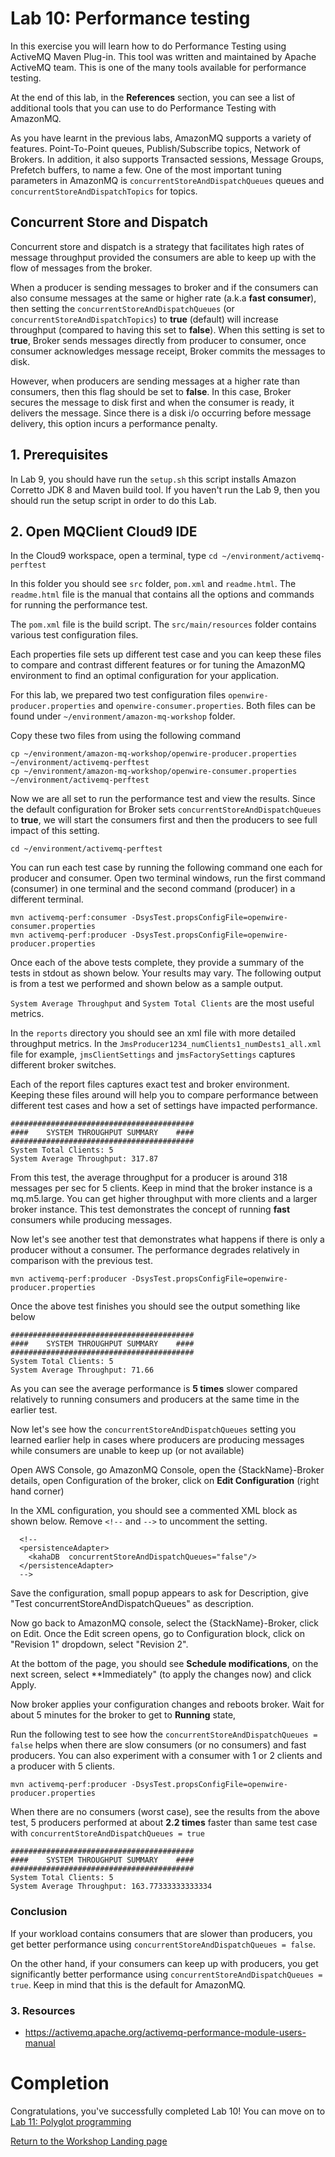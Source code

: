 # Lab 10: Performance testing

In this exercise you will learn how to do Performance Testing using ActiveMQ Maven Plug-in. This tool was written and maintained by Apache ActiveMQ team. This is one of the many tools available for performance testing. 

At the end of this lab, in the **References** section, you can see a list of additional tools that you can use to do Performance Testing with AmazonMQ.

As you have learnt in the previous labs, AmazonMQ supports a variety of features. Point-To-Point queues, Publish/Subscribe topics, Network of Brokers. In addition, it also supports Transacted sessions, Message Groups, Prefetch buffers, to name a few. One of the most important tuning parameters in AmazonMQ is ```concurrentStoreAndDispatchQueues``` queues and ```concurrentStoreAndDispatchTopics``` for topics.

## Concurrent Store and Dispatch

Concurrent store and dispatch is a strategy that facilitates high rates of message throughput provided the consumers are able to keep up with the flow of messages from the broker. 

When a producer is sending messages to broker and if the consumers can also consume messages at the same or higher rate (a.k.a **fast consumer**), then setting the ```concurrentStoreAndDispatchQueues``` (or ```concurrentStoreAndDispatchTopics```) to **true**  (default) will increase throughput (compared to having this set to **false**). When this setting is set to **true**, Broker sends messages directly from producer to consumer, once consumer acknowledges message receipt, Broker commits the messages to disk.

However, when producers are sending messages at a higher rate than consumers, then this flag should be set to **false**. In this case, Broker secures the message to disk first and when the consumer is ready, it delivers the message. Since there is a disk i/o occurring before message delivery, this option incurs a performance penalty.

## 1. Prerequisites

In Lab 9, you should have run the ```setup.sh``` this script installs Amazon Corretto JDK 8 and Maven build tool. If you haven't run the Lab 9, then you should run the setup script in order to do this Lab.

## 2. Open MQClient Cloud9 IDE

In the Cloud9 workspace, open a terminal, type ```cd ~/environment/activemq-perftest```

In this folder you should see ```src``` folder, ```pom.xml``` and ```readme.html```. The ```readme.html``` file is the manual that contains all the options and commands for running the performance test. 

The ```pom.xml``` file is the build script. The ```src/main/resources``` folder contains various test configuration files.

Each properties file sets up different test case and you can keep these files to compare and contrast different features or for tuning the AmazonMQ environment to find an optimal configuration for your application.

For this lab, we prepared two test configuration files ```openwire-producer.properties``` and ```openwire-consumer.properties```. Both files can be found under ```~/environment/amazon-mq-workshop``` folder.

Copy these two files from using the following command

```
cp ~/environment/amazon-mq-workshop/openwire-producer.properties ~/environment/activemq-perftest
cp ~/environment/amazon-mq-workshop/openwire-consumer.properties ~/environment/activemq-perftest
```

Now we are all set to run the performance test and view the results. Since the default configuration for Broker sets ```concurrentStoreAndDispatchQueues``` to **true**, we will start the consumers first and then the producers to see full impact of this setting.

```
cd ~/environment/activemq-perftest
```
You can run each test case by running the following command one each for producer and consumer. Open two terminal windows, run the first command (consumer) in one terminal and the second command (producer) in a different terminal.

```
mvn activemq-perf:consumer -DsysTest.propsConfigFile=openwire-consumer.properties 
mvn activemq-perf:producer -DsysTest.propsConfigFile=openwire-producer.properties 
```
Once each of the above tests complete, they provide a summary of the tests in stdout as shown below. Your results may vary. The following output is from a test we performed and shown below as a sample output.

```System Average Throughput``` and ```System Total Clients``` are the most useful metrics.

In the ```reports``` directory you should see an xml file with more detailed throughput metrics. In the ```JmsProducer1234_numClients1_numDests1_all.xml``` file for example, ```jmsClientSettings``` and ```jmsFactorySettings``` captures different broker switches.

Each of the report files captures exact test and broker environment. Keeping these files around will help you to compare performance between different test cases and how a set of settings have impacted performance.


```
#########################################
####    SYSTEM THROUGHPUT SUMMARY    ####
#########################################
System Total Clients: 5
System Average Throughput: 317.87
```

From this test, the average throughput for a producer is around 318 messages per sec for 5 clients. Keep in mind that the broker instance is a mq.m5.large. You can get higher throughput with more clients and a larger broker instance. This test demonstrates the concept of running **fast** consumers while producing messages.

Now let's see another test that demonstrates what happens if there is only a producer without a consumer. The performance degrades relatively in comparison with the previous test.

```
mvn activemq-perf:producer -DsysTest.propsConfigFile=openwire-producer.properties 
```

Once the above test finishes you should see the output something like below

```
#########################################
####    SYSTEM THROUGHPUT SUMMARY    ####
#########################################
System Total Clients: 5
System Average Throughput: 71.66
```

As you can see the average performance is **5 times** slower compared relatively to running consumers and producers at the same time in the earlier test.

Now let's see how the ```concurrentStoreAndDispatchQueues``` setting you learned earlier help in cases where producers are producing messages while consumers are unable to keep up (or not available)

Open AWS Console, go AmazonMQ Console, open the {StackName}-Broker details, open Configuration of the broker, click on **Edit Configuration** (right hand corner)

In the XML configuration, you should see a commented XML block as shown below. Remove ```<!--``` and ```-->``` to uncomment the setting.

```
  <!--
  <persistenceAdapter>
    <kahaDB  concurrentStoreAndDispatchQueues="false"/>
  </persistenceAdapter>
  -->
```

Save the configuration, small popup appears to ask for Description, give "Test concurrentStoreAndDispatchQueues" as description.

Now go back to AmazonMQ console, select the {StackName}-Broker, click on Edit. Once the Edit screen opens, go to Configuration block, click on "Revision 1" dropdown, select "Revision 2".

At the bottom of the page, you should see **Schedule modifications**, on the next screen, select **Immediately" (to apply the changes now) and click Apply.

Now broker applies your configuration changes and reboots broker. Wait for about 5 minutes for the broker to get to **Running** state,

Run the following test to see how the ```concurrentStoreAndDispatchQueues = false``` helps when there are slow consumers (or no consumers) and fast producers. You can also experiment with a consumer with 1 or 2 clients and a producer with 5 clients. 


```
mvn activemq-perf:producer -DsysTest.propsConfigFile=openwire-producer.properties 
```

When there are no consumers (worst case), see the results from the above test, 5 producers performed at about **2.2 times** faster than same test case with ```concurrentStoreAndDispatchQueues = true```

```
#########################################
####    SYSTEM THROUGHPUT SUMMARY    ####
#########################################
System Total Clients: 5
System Average Throughput: 163.77333333333334
```

### Conclusion

If your workload contains consumers that are slower than producers, you get better performance using ```concurrentStoreAndDispatchQueues = false```.

On the other hand, if your consumers can keep up with producers, you get significantly better performance using ```concurrentStoreAndDispatchQueues = true```. Keep in mind that this is the default for AmazonMQ.

### 3. Resources

  - https://activemq.apache.org/activemq-performance-module-users-manual

# Completion

Congratulations, you've successfully completed Lab 10! You can move on to [Lab 11: Polyglot programming](/labs/lab-11.md)

[Return to the Workshop Landing page](/README.md)
